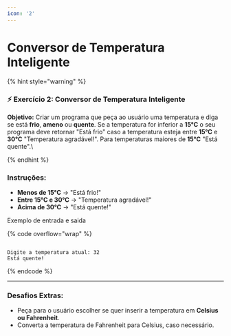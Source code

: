 ```yaml
---
icon: '2'
---
```


# Conversor de Temperatura Inteligente

{% hint style="warning" %}
### ⚡️ Exercício 2: Conversor de Temperatura Inteligente <a href="#exercicio-1-operacoes-matematicas-simples" id="exercicio-1-operacoes-matematicas-simples"></a>



**Objetivo:** Criar um programa que peça ao usuário uma temperatura e diga se está **frio**, **ameno** ou **quente**. Se a temperatura for inferior a **15°C** o seu programa deve retornar "Está frio" caso a temperatura esteja entre **15°C** e **30°C** "Temperatura agradável!". Para temperaturas maiores de **15°C** "Está quente".\

{% endhint %}



### **Instruções:** <a href="#instrucoes" id="instrucoes"></a>

* **Menos de 15°C** → "Está frio!"
* **Entre 15°C e 30°C** → "Temperatura agradável!"
* **Acima de 30°C** → "Está quente!"



Exemplo de entrada e saida

{% code overflow="wrap" %}
```

Digite a temperatura atual: 32
Está quente!

```
{% endcode %}



***



### **Desafios Extras:**

* Peça para o usuário escolher se quer inserir a temperatura em **Celsius ou Fahrenheit**.
* Converta a temperatura de Fahrenheit para Celsius, caso necessário.
